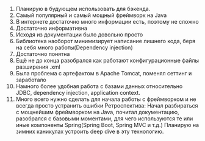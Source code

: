 1. Планирую в будующем использовать для бэкенда.
2. Самый популярный и самый мощный фреймворк на Java
3. В интернете достаточно много информации есть, поэтому не сложно
4. Достаточно информативна
5. Исходя из документации было довольно просто
6. Библиотека наоборот минимизирует написание лишнего кода, беря на себя много работы(Dependency injection)
7. Достаточно понятна
8. Ещё не до конца разобрался как работают конфигурационные файлы разширения .xml
9. Была проблема с артефактом в Apache Tomcat, поменял сеттинг и заработало
10. Намного более удобная работа с базами данных относительно JDBC, dependency injection, application context.
11. Много всего нужно сделать для начала работы с фреймворком и не всегда просто устранить ошибки
Ретроспектива:
Начал разбираться с мощнейшим фреймворком на Java, почитал документацию,
разобрался с базовыми моментами, для чего используются те или иные компоненты Spring(Spring Boot, Spring MVC и т.д.)
Планирую на зимних каникулах устроить deep dive в эту технологию.